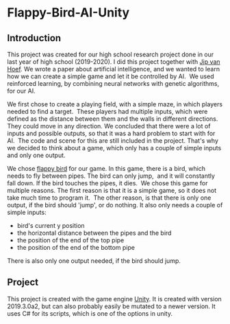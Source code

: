 # Flappy-Bird-AI-Unity

## Introduction

This project was created for our high school research project done in our last year of high school (2019-2020). I did this project together with [Jip van Hoef](https://github.com/jipvanhoef).
We wrote a paper about artificial intelligence, and we wanted to learn how we can create a simple game and let it be controlled by AI. 
We used reinforced learning, by combining neural networks with genetic algorithms, for our AI.

We first chose to create a playing field, with a simple maze, in which players needed to find a target. 
These players had multiple inputs, which were defined as the distance between them and the walls in different directions. They could move in any direction.
We concluded that there were a lot of inputs and possible outputs, so that it was a hard problem to start with for AI. 
The code and scene for this are still included in the project.
That's why we decided to think about a game, which only has a couple of simple inputs and only one output. 

We chose [flappy bird](https://wikipedia.org/wiki/Flappy_Bird) for our game. In this game, there is a bird, which needs to fly between pipes. The bird can only jump, 
and it will constantly fall down. If the bird touches the pipes, it dies. 
We chose this game for multiple reasons.
The first reason is that it is a simple game, so it does not take much time to program it. 
The other reason, is that there is only one output, if the bird should 'jump', or do nothing. It also only needs a couple of simple inputs:
- bird's current y position
- the horizontal distance between the pipes and the bird 
- the position of the end of the top pipe
- the position of the end of the bottom pipe

There is also only one output needed, if the bird should jump.

## Project
This project is created with the game engine [Unity](https://unity.com/). It is created with version 2019.3.0a2, but can also probably easily be mutated to a newer version.
It uses C# for its scripts, which is one of the options in unity.

